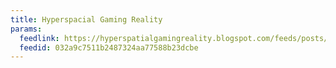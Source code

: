 ```yaml
---
title: Hyperspacial Gaming Reality
params:
  feedlink: https://hyperspatialgamingreality.blogspot.com/feeds/posts/default?alt=rss
  feedid: 032a9c7511b2487324aa77588b23dcbe
---
```

